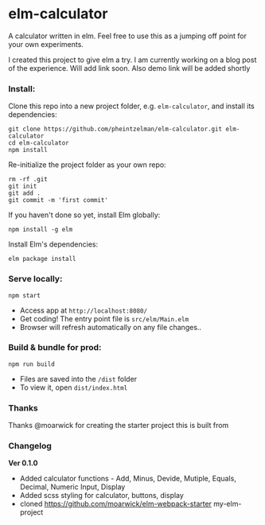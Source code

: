 # elm-calculator
A calculator written in elm. Feel free to use this as a jumping off point for your own experiments.

I created this project to give elm a try. I am currently working on a blog post of the experience. Will add link soon.
Also demo link will be added shortly

### Install:
Clone this repo into a new project folder, e.g. `elm-calculator`, and install its dependencies:
```
git clone https://github.com/pheintzelman/elm-calculator.git elm-calculator
cd elm-calculator
npm install
```

Re-initialize the project folder as your own repo:
```
rm -rf .git
git init
git add .
git commit -m 'first commit'
```

If you haven't done so yet, install Elm globally:
```
npm install -g elm
```

Install Elm's dependencies:
```
elm package install
```

### Serve locally:
```
npm start
```
* Access app at `http://localhost:8080/`
* Get coding! The entry point file is `src/elm/Main.elm`
* Browser will refresh automatically on any file changes..


### Build & bundle for prod:
```
npm run build
```

* Files are saved into the `/dist` folder
* To view it, open `dist/index.html`

### Thanks

Thanks @moarwick for creating the starter project this is built from

### Changelog

**Ver 0.1.0** 
* Added calculator functions - Add, Minus, Devide, Mutiple, Equals, Decimal, Numeric Input, Display
* Added scss styling for calculator, buttons, display
* cloned https://github.com/moarwick/elm-webpack-starter my-elm-project
